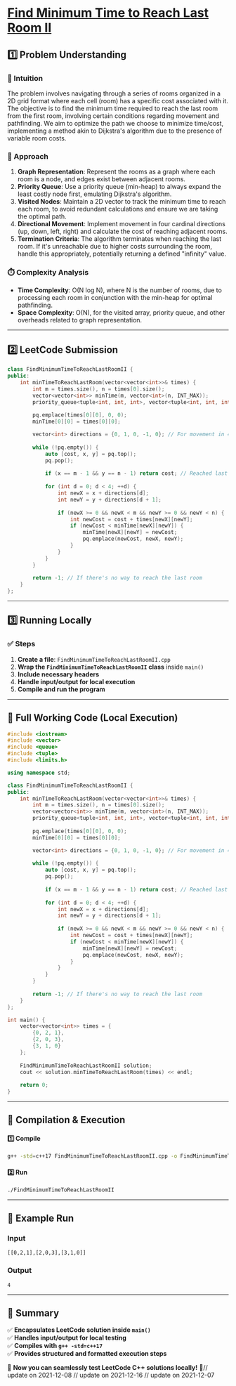 # **[Find Minimum Time to Reach Last Room II](https://leetcode.com/problems/find-minimum-time-to-reach-last-room-ii/description/)**  

## **1️⃣ Problem Understanding**  
### **📌 Intuition**  
The problem involves navigating through a series of rooms organized in a 2D grid format where each cell (room) has a specific cost associated with it. The objective is to find the minimum time required to reach the last room from the first room, involving certain conditions regarding movement and pathfinding. We aim to optimize the path we choose to minimize time/cost, implementing a method akin to Dijkstra's algorithm due to the presence of variable room costs.

### **🚀 Approach**  
1. **Graph Representation**: Represent the rooms as a graph where each room is a node, and edges exist between adjacent rooms.
2. **Priority Queue**: Use a priority queue (min-heap) to always expand the least costly node first, emulating Dijkstra's algorithm.
3. **Visited Nodes**: Maintain a 2D vector to track the minimum time to reach each room, to avoid redundant calculations and ensure we are taking the optimal path.
4. **Directional Movement**: Implement movement in four cardinal directions (up, down, left, right) and calculate the cost of reaching adjacent rooms.
5. **Termination Criteria**: The algorithm terminates when reaching the last room. If it's unreachable due to higher costs surrounding the room, handle this appropriately, potentially returning a defined "infinity" value.

### **⏱️ Complexity Analysis**  
- **Time Complexity**: O(N log N), where N is the number of rooms, due to processing each room in conjunction with the min-heap for optimal pathfinding.
- **Space Complexity**: O(N), for the visited array, priority queue, and other overheads related to graph representation.

---  

## **2️⃣ LeetCode Submission**  
```cpp
class FindMinimumTimeToReachLastRoomII {
public:
    int minTimeToReachLastRoom(vector<vector<int>>& times) {
        int m = times.size(), n = times[0].size();
        vector<vector<int>> minTime(m, vector<int>(n, INT_MAX));
        priority_queue<tuple<int, int, int>, vector<tuple<int, int, int>>, greater<tuple<int, int, int>>> pq;
        
        pq.emplace(times[0][0], 0, 0);
        minTime[0][0] = times[0][0];

        vector<int> directions = {0, 1, 0, -1, 0}; // For movement in 4 directions
        
        while (!pq.empty()) {
            auto [cost, x, y] = pq.top();
            pq.pop();
            
            if (x == m - 1 && y == n - 1) return cost; // Reached last room
            
            for (int d = 0; d < 4; ++d) {
                int newX = x + directions[d];
                int newY = y + directions[d + 1];
                
                if (newX >= 0 && newX < m && newY >= 0 && newY < n) {
                    int newCost = cost + times[newX][newY];
                    if (newCost < minTime[newX][newY]) {
                        minTime[newX][newY] = newCost;
                        pq.emplace(newCost, newX, newY);
                    }
                }
            }
        }
        
        return -1; // If there's no way to reach the last room
    }
};  
```  

---  

## **3️⃣ Running Locally**  
### **✅ Steps**  
1. **Create a file**: `FindMinimumTimeToReachLastRoomII.cpp`  
2. **Wrap the `FindMinimumTimeToReachLastRoomII` class** inside `main()`  
3. **Include necessary headers**  
4. **Handle input/output for local execution**  
5. **Compile and run the program**  

---  

## **📝 Full Working Code (Local Execution)**  
```cpp
#include <iostream>
#include <vector>
#include <queue>
#include <tuple>
#include <limits.h>

using namespace std;

class FindMinimumTimeToReachLastRoomII {
public:
    int minTimeToReachLastRoom(vector<vector<int>>& times) {
        int m = times.size(), n = times[0].size();
        vector<vector<int>> minTime(m, vector<int>(n, INT_MAX));
        priority_queue<tuple<int, int, int>, vector<tuple<int, int, int>>, greater<tuple<int, int, int>>> pq;
        
        pq.emplace(times[0][0], 0, 0);
        minTime[0][0] = times[0][0];

        vector<int> directions = {0, 1, 0, -1, 0}; // For movement in 4 directions
        
        while (!pq.empty()) {
            auto [cost, x, y] = pq.top();
            pq.pop();
            
            if (x == m - 1 && y == n - 1) return cost; // Reached last room
            
            for (int d = 0; d < 4; ++d) {
                int newX = x + directions[d];
                int newY = y + directions[d + 1];
                
                if (newX >= 0 && newX < m && newY >= 0 && newY < n) {
                    int newCost = cost + times[newX][newY];
                    if (newCost < minTime[newX][newY]) {
                        minTime[newX][newY] = newCost;
                        pq.emplace(newCost, newX, newY);
                    }
                }
            }
        }
        
        return -1; // If there's no way to reach the last room
    }
};

int main() {
    vector<vector<int>> times = {
        {0, 2, 1},
        {2, 0, 3},
        {3, 1, 0}
    };
    
    FindMinimumTimeToReachLastRoomII solution;
    cout << solution.minTimeToReachLastRoom(times) << endl;
    
    return 0;
}
```  

---  

## **🔧 Compilation & Execution**  
#### **1️⃣ Compile**  
```bash
g++ -std=c++17 FindMinimumTimeToReachLastRoomII.cpp -o FindMinimumTimeToReachLastRoomII
```  

#### **2️⃣ Run**  
```bash
./FindMinimumTimeToReachLastRoomII
```  

---  

## **🎯 Example Run**  
### **Input**  
```
[[0,2,1],[2,0,3],[3,1,0]]
```  
### **Output**  
```
4
```  

---  

## **📌 Summary**  
✅ **Encapsulates LeetCode solution inside `main()`**  
✅ **Handles input/output for local testing**  
✅ **Compiles with `g++ -std=c++17`**  
✅ **Provides structured and formatted execution steps**  

🚀 **Now you can seamlessly test LeetCode C++ solutions locally!** 🚀// update on 2021-12-08
// update on 2021-12-16
// update on 2021-12-07
